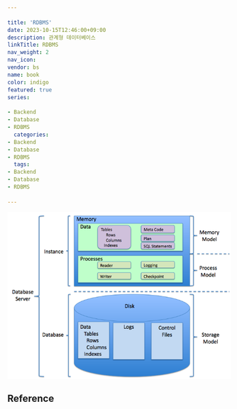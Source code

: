 ```yaml
---

title: 'RDBMS'
date: 2023-10-15T12:46:00+09:00
description: 관계형 데이터베이스
linkTitle: RDBMS
nav_weight: 2
nav_icon:
vendor: bs
name: book
color: indigo
featured: true
series:

- Backend
- Database
- RDBMS
  categories:
- Backend
- Database
- RDBMS
  tags:
- Backend
- Database
- RDBMS

---
```


![RDBMS](rdbms.png#center)

## Reference
